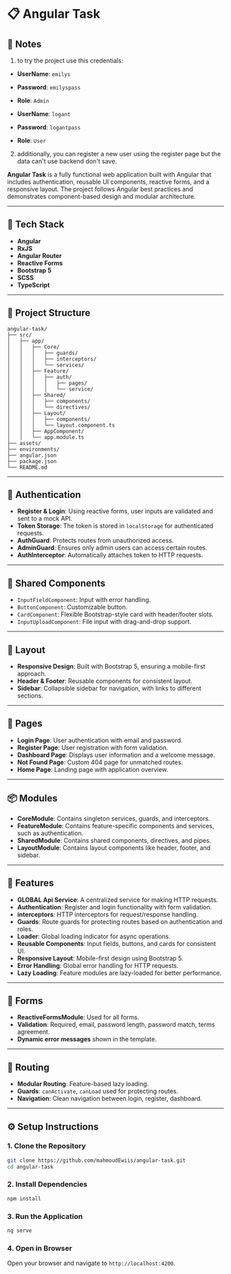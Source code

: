 # 📋 Angular Task

## 📖 Notes 
1. to try the project use this credentials:
- **UserName**: `emilys`
- **Password**: `emilyspass`
- **Role**: `Admin`

- **UserName**: `logant`
- **Password**: `logantpass`
- **Role**: `User`

2. additionally, you can register a new user using the register page but the data can't use backend don't save.

**Angular Task** is a fully functional web application built with Angular that includes authentication, reusable UI components, reactive forms, and a responsive layout. The project follows Angular best practices and demonstrates component-based design and modular architecture.

---

## 🧰 Tech Stack

- **Angular**
- **RxJS**
- **Angular Router**
- **Reactive Forms**
- **Bootstrap 5**
- **SCSS**
- **TypeScript**

---

## 📁 Project Structure

``` plaintext
angular-task/
├── src/
│   ├── app/
│   │   ├── Core/
│   │   │   ├── guards/
│   │   │   ├── interceptors/
│   │   │   └── services/
│   │   ├── Feature/
│   │   │   ├── auth/
│   │   │   │   ├── pages/
│   │   │   │   └── service/
│   │   ├── Shared/
│   │   │   ├── components/
│   │   │   └── directives/
│   │   ├── Layout/
│   │   │   ├── components/
│   │   │   └── layout.component.ts
│   │   ├── AppComponent/
│   │   └── app.module.ts
├── assets/
├── environments/
├── angular.json
├── package.json
└── README.md
```
---

## 🔐 Authentication

- **Register & Login**: Using reactive forms, user inputs are validated and sent to a mock API.
- **Token Storage**: The token is stored in `localStorage` for authenticated requests.
- **AuthGuard**: Protects routes from unauthorized access.
- **AdminGuard**: Ensures only admin users can access certain routes. 
- **AuthInterceptor**: Automatically attaches token to HTTP requests.

---

## 🧩 Shared Components

- `InputFieldComponent`: Input with error handling.
- `ButtonComponent`: Customizable button.
- `CardComponent`: Flexible Bootstrap-style card with header/footer slots.
- `InputUploadComponent`: File input with drag-and-drop support.


---

## 📐 Layout
- **Responsive Design**: Built with Bootstrap 5, ensuring a mobile-first approach.
- **Header & Footer**: Reusable components for consistent layout.
- **Sidebar**: Collapsible sidebar for navigation, with links to different sections.

---

## 📄 Pages
- **Login Page**: User authentication with email and password.
- **Register Page**: User registration with form validation.
- **Dashboard Page**: Displays user information and a welcome message.
- **Not Found Page**: Custom 404 page for unmatched routes.
- **Home Page**: Landing page with application overview.
---

## 📦 Modules
- **CoreModule**: Contains singleton services, guards, and interceptors.
- **FeatureModule**: Contains feature-specific components and services, such as authentication.
- **SharedModule**: Contains shared components, directives, and pipes.
- **LayoutModule**: Contains layout components like header, footer, and sidebar.
---

## 📑 Features
- **GLOBAL Api Service**: A centralized service for making HTTP requests. 
- **Authentication**: Register and login functionality with form validation.
- **interceptors**: HTTP interceptors for request/response handling.
- **Guards**: Route guards for protecting routes based on authentication and roles.
- **Loader**: Global loading indicator for async operations.
- **Reusable Components**: Input fields, buttons, and cards for consistent UI.
- **Responsive Layout**: Mobile-first design using Bootstrap 5.
- **Error Handling**: Global error handling for HTTP requests.
- **Lazy Loading**: Feature modules are lazy-loaded for better performance.
---

## 🧪 Forms

- **ReactiveFormsModule**: Used for all forms.
- **Validation**: Required, email, password length, password match, terms agreement.
- **Dynamic error messages** shown in the template.

---

## 🧭 Routing

- **Modular Routing**: Feature-based lazy loading.
- **Guards**: `canActivate`, `canLoad` used for protecting routes.
- **Navigation**: Clean navigation between login, register, dashboard.

---

## ⚙️ Setup Instructions

### 1. Clone the Repository

```bash
git clone https://github.com/mahmoudEwiis/angular-task.git
cd angular-task
```
### 2. Install Dependencies

```bash
npm install
``` 
### 3. Run the Application

```bash
ng serve
```
### 4. Open in Browser
Open your browser and navigate to `http://localhost:4200`.
